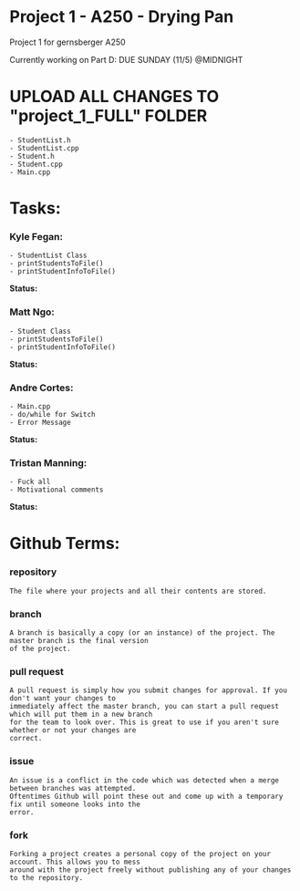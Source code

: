 # Project 1 - A250 - Drying Pan
Project 1 for gernsberger A250 

Currently working on Part D:  DUE SUNDAY (11/5) @MIDNIGHT
# UPLOAD ALL CHANGES TO "project_1_FULL" FOLDER
~~~~~~~~~~~~~~~~~~~~~~~~~~~~~~~~~~~~~~~~~~~~
- StudentList.h
- StudentList.cpp
- Student.h
- Student.cpp
- Main.cpp
~~~~~~~~~~~~~~~~~~~~~~~~~~~~~~~~~~~~~~~~~~~~


# Tasks:

### Kyle Fegan:
~~~~~~~~~~~~~~~~~~~~~~~~~~~~~~~~~~~~~~~~~~~~
- StudentList Class
- printStudentsToFile()
- printStudentInfoToFile()
~~~~~~~~~~~~~~~~~~~~~~~~~~~~~~~~~~~~~~~~~~~~
**Status:**

### Matt Ngo:
~~~~~~~~~~~~~~~~~~~~~~~~~~~~~~~~~~~~~~~~~~~~
- Student Class
- printStudentsToFile()
- printStudentInfoToFile()
~~~~~~~~~~~~~~~~~~~~~~~~~~~~~~~~~~~~~~~~~~~~
**Status:**

### Andre Cortes:
~~~~~~~~~~~~~~~~~~~~~~~~~~~~~~~~~~~~~~~~~~~~
- Main.cpp
- do/while for Switch
- Error Message
~~~~~~~~~~~~~~~~~~~~~~~~~~~~~~~~~~~~~~~~~~~~
**Status:**

### Tristan Manning:
~~~~~~~~~~~~~~~~~~~~~~~~~~~~~~~~~~~~~~~~~~~~
- Fuck all
- Motivational comments
~~~~~~~~~~~~~~~~~~~~~~~~~~~~~~~~~~~~~~~~~~~~
**Status:**


# Github Terms:

### repository
~~~~~~~~~~~~~~~~~~~~~~~~~~~~~~~~~~~~~~~~~~~~
The file where your projects and all their contents are stored.
~~~~~~~~~~~~~~~~~~~~~~~~~~~~~~~~~~~~~~~~~~~~

### branch
~~~~~~~~~~~~~~~~~~~~~~~~~~~~~~~~~~~~~~~~~~~~
A branch is basically a copy (or an instance) of the project. The master branch is the final version
of the project.
~~~~~~~~~~~~~~~~~~~~~~~~~~~~~~~~~~~~~~~~~~~~

### pull request
~~~~~~~~~~~~~~~~~~~~~~~~~~~~~~~~~~~~~~~~~~~~
A pull request is simply how you submit changes for approval. If you don't want your changes to
immediately affect the master branch, you can start a pull request which will put them in a new branch
for the team to look over. This is great to use if you aren't sure whether or not your changes are
correct.
~~~~~~~~~~~~~~~~~~~~~~~~~~~~~~~~~~~~~~~~~~~~

### issue
~~~~~~~~~~~~~~~~~~~~~~~~~~~~~~~~~~~~~~~~~~~~
An issue is a conflict in the code which was detected when a merge between branches was attempted.
Oftentimes Github will point these out and come up with a temporary fix until someone looks into the
error.
~~~~~~~~~~~~~~~~~~~~~~~~~~~~~~~~~~~~~~~~~~~~

### fork
~~~~~~~~~~~~~~~~~~~~~~~~~~~~~~~~~~~~~~~~~~~~
Forking a project creates a personal copy of the project on your account. This allows you to mess
around with the project freely without publishing any of your changes to the repository.
~~~~~~~~~~~~~~~~~~~~~~~~~~~~~~~~~~~~~~~~~~~~
